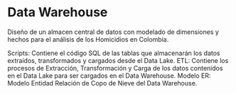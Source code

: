 # Data Warehouse
Diseño de un almacen central de datos con modelado de dimensiones y hechos para el análisis de los Homicidios en Colombia.

Scripts: Contiene el código SQL de las tablas que almacenarán los datos extraídos, transformados y cargados desde el Data Lake.
ETL: Contiene los procesos de Extracción, Transformación y Carga de los datos contenidos en el Data Lake para ser cargados en el Data Warehouse.
Modelo ER: Modelo Entidad Relación de Copo de Nieve del Data Warehouse.
